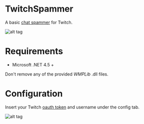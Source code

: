 # TwitchSpammer
A basic [chat spammer](https://www.youtube.com/watch?v=AXig_6Yf6G8) for Twitch.

![alt tag](https://raw.githubusercontent.com/qubard/TwitchSpammer/master/screenshot.png)

# Requirements
- Microsoft .NET 4.5 +

Don't remove any of the provided _WMPLib_ .dll files.

# Configuration

Insert your Twitch [oauth token](https://twitchapps.com/tmi/) and username under the config tab. 

![alt tag](https://raw.githubusercontent.com/qubard/TwitchSpammer/master/oauth.png)
